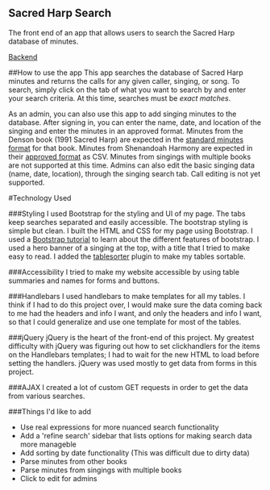 ## Sacred Harp Search
The front end of an app that allows users to search the Sacred Harp database of minutes.

[Backend](https://github.com/raq929/sacred_harp_search_backend)

##How to use the app
This app searches the database of Sacred Harp minutes and returns the calls for any given caller, singing, or song. To search, simply click on the tab of what you want to search by and enter your search criteria.
At this time, searches must be *exact matches*.

As an admin, you can also use this app to add singing minutes to the database. After signing in, you can enter the name, date, and location of the singing and enter the minutes in an approved format.
Minutes from the Denson book (1991 Sacred Harp) are expected in the [standard minutes format](http://fasola.org/minutes/OnlineMinutesPDFFiles/SacredHarpMinutesOnline2014.pdf) for that book.
Minutes from Shenandoah Harmony are expected in their [approved format](http://www.shenandoahharmony.com/?wpdmdl=2213) as CSV.
Minutes from singings with multiple books are not supported at this time.
Admins can also edit the basic singing data (name, date, location), through the singing search tab. Call editing is not yet supported.


#Technology Used

###Styling
I used Bootstrap for the styling and UI of my page. The tabs keep searches separated and easily accessible. The bootstrap styling is simple but clean. I built the HTML and CSS for my page using Bootstrap. I used a [Bootstrap tutorial](http://www.tutorialrepublic.com/twitter-bootstrap-tutorial/) to learn about the different features of bootstrap.
I used a hero banner of a singing at the top, with a title that I tried to make easy to read.
I added the [tablesorter](http://mottie.github.io/tablesorter/docs/index.html) plugin to make my tables sortable.

###Accessibility
I tried to make my website accessible by using table summaries and names for forms and buttons.

###Handlebars
I used handlebars to make templates for all my tables. I think if I had to do this project over, I would make sure the data coming back to me had the headers and info I want, and only the headers and info I want, so that I could generalize and use one template for most of the tables.

###jQuery
jQuery is the heart of the front-end of this project. My greatest difficulty with jQuery was figuring out how to set clickhandlers for the items on the Handlebars templates; I had to wait for the new HTML to load before setting the handlers.
jQuery was used mostly to get data from forms in this project.

###AJAX
I created a lot of custom GET requests in order to get the data from various searches.

###Things I'd like to add
- Use real expressions for more nuanced search functionality
- Add a 'refine search' sidebar that lists options for making search data more manageble
- Add sorting by date functionality (This was difficult due to dirty data)
- Parse minutes from other books
- Parse minutes from singings with multiple books
- Click to edit for admins

